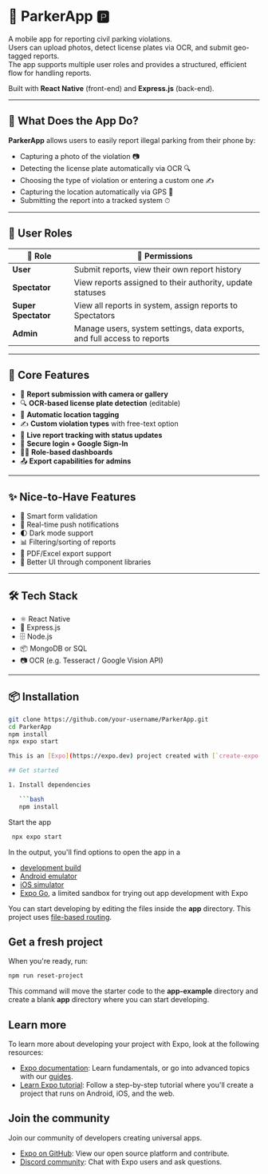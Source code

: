 # 🚗 ParkerApp 🅿️

A mobile app for reporting civil parking violations.  
Users can upload photos, detect license plates via OCR, and submit geo-tagged reports.  
The app supports multiple user roles and provides a structured, efficient flow for handling reports.

Built with **React Native** (front-end) and **Express.js** (back-end).

---

## 📱 What Does the App Do?

**ParkerApp** allows users to easily report illegal parking from their phone by:

- Capturing a photo of the violation 📷  
- Detecting the license plate automatically via OCR 🔍  
- Choosing the type of violation or entering a custom one ✍️  
- Capturing the location automatically via GPS 📍  
- Submitting the report into a tracked system ⏱  

---

## 👥 User Roles

| 🧑 Role            | 🚦 Permissions                                                                 |
|-------------------|-------------------------------------------------------------------------------|
| **User**           | Submit reports, view their own report history                                |
| **Spectator**      | View reports assigned to their authority, update statuses                    |
| **Super Spectator**| View all reports in system, assign reports to Spectators                     |
| **Admin**          | Manage users, system settings, data exports, and full access to reports      |

---

## 🚀 Core Features

- 📸 **Report submission with camera or gallery**
- 🔍 **OCR-based license plate detection** (editable)
- 📍 **Automatic location tagging**
- ✍️ **Custom violation types** with free-text option
- 🧭 **Live report tracking with status updates**
- 🔐 **Secure login + Google Sign-In**
- 🧑‍💻 **Role-based dashboards**
- 📤 **Export capabilities for admins**

---

## ✨ Nice-to-Have Features

- 🧠 Smart form validation
- 🔔 Real-time push notifications
- 🌓 Dark mode support
- 📊 Filtering/sorting of reports
- 📄 PDF/Excel export support
- 🎨 Better UI through component libraries

---

## 🛠 Tech Stack

- ⚛️ React Native  
- 🚀 Express.js  
- 🗄️ Node.js  
- 📦 MongoDB or SQL  
- 📷 OCR (e.g. Tesseract / Google Vision API)

---

## 📦 Installation

```bash
git clone https://github.com/your-username/ParkerApp.git
cd ParkerApp
npm install
npx expo start

This is an [Expo](https://expo.dev) project created with [`create-expo-app`](https://www.npmjs.com/package/create-expo-app).

## Get started

1. Install dependencies

   ```bash
   npm install
   ```

 Start the app

   ```bash
    npx expo start
   ```

In the output, you'll find options to open the app in a

- [development build](https://docs.expo.dev/develop/development-builds/introduction/)
- [Android emulator](https://docs.expo.dev/workflow/android-studio-emulator/)
- [iOS simulator](https://docs.expo.dev/workflow/ios-simulator/)
- [Expo Go](https://expo.dev/go), a limited sandbox for trying out app development with Expo

You can start developing by editing the files inside the **app** directory. This project uses [file-based routing](https://docs.expo.dev/router/introduction).

## Get a fresh project

When you're ready, run:

```bash
npm run reset-project
```

This command will move the starter code to the **app-example** directory and create a blank **app** directory where you can start developing.

## Learn more

To learn more about developing your project with Expo, look at the following resources:

- [Expo documentation](https://docs.expo.dev/): Learn fundamentals, or go into advanced topics with our [guides](https://docs.expo.dev/guides).
- [Learn Expo tutorial](https://docs.expo.dev/tutorial/introduction/): Follow a step-by-step tutorial where you'll create a project that runs on Android, iOS, and the web.

## Join the community

Join our community of developers creating universal apps.

- [Expo on GitHub](https://github.com/expo/expo): View our open source platform and contribute.
- [Discord community](https://chat.expo.dev): Chat with Expo users and ask questions.
